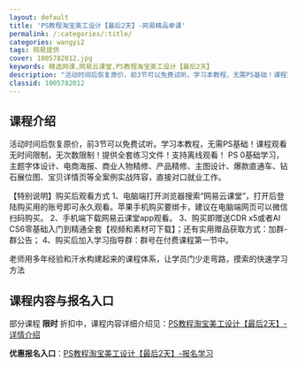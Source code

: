 ```yaml
---
layout: default
title: 'PS教程淘宝美工设计【最后2天】-网易精品单课'
permalink: /:categories/:title/
categories: wangyi2
tags: 网易提供
cover: 1005782012.jpg
keywords: 精选网课,网易云课堂,PS教程淘宝美工设计【最后2天】
description: "活动时间后恢复原价，前3节可以免费试听。学习本教程，无需PS基础！课程观看无时间限制，无次数限制！提供全套练习文件！支持离线观看！PS0基础学习，主题字体设计、电商海报、商业人物精修、产品精"
classid: 1005782012
---
```


## 课程介绍

活动时间后恢复原价，前3节可以免费试听。学习本教程，无需PS基础！课程观看无时间限制，无次数限制！提供全套练习文件！支持离线观看！
PS 0基础学习，主题字体设计、电商海报、商业人物精修、产品精修、主图设计、爆款直通车、钻石展位图、宝贝详情页等全案例实战阵容，直接对口就业工作。

【特别说明】购买后观看方式
1、电脑端打开浏览器搜索“网易云课堂”，打开后登陆购买用的账号即可永久观看。苹果手机购买要绑卡，建议在电脑端网页可以微信扫码购买。
2、手机端下载网易云课堂app观看。
3、购买即赠送CDR x5或者AI CS6零基础入门到精通全套【视频和素材可下载】；还有实用赠品获取方式：加群-群公告；
4、购买后加入学习指导群：群号在付费课程第一节中。

老师用多年经验和汗水构建起来的课程体系，让学员门少走弯路，摸索的快速学习方法

## 课程内容与报名入口

部分课程 **限时** 折扣中，课程内容详细介绍见：[PS教程淘宝美工设计【最后2天】-详情介绍](https://study.163.com/course/introduction/1005782012.htm?share=1&shareId=1025206652&utm_campaign=share&utm_medium=iphoneShare&utm_source=&utm_u=1025206652)

**优惠报名入口**：[PS教程淘宝美工设计【最后2天】-报名学习](https://study.163.com/course/introduction/1005782012.htm?share=1&shareId=1025206652&utm_campaign=share&utm_medium=iphoneShare&utm_source=&utm_u=1025206652)

